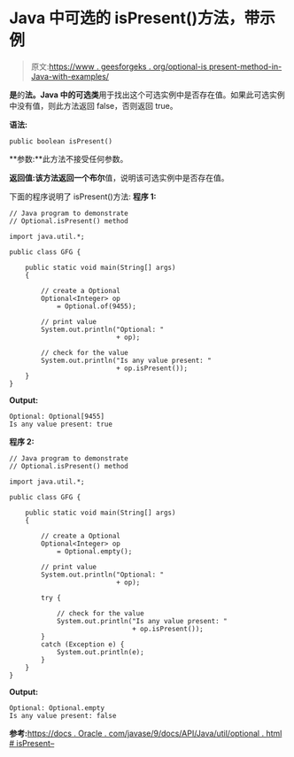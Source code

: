 # Java 中可选的 isPresent()方法，带示例

> 原文:[https://www . geesforgeks . org/optional-is present-method-in-Java-with-examples/](https://www.geeksforgeeks.org/optional-ispresent-method-in-java-with-examples/)

**是**的**法。Java 中的可选类**用于找出这个可选实例中是否存在值。如果此可选实例中没有值，则此方法返回 false，否则返回 true。

**语法:**

```
public boolean isPresent()

```

**参数:**此方法不接受任何参数。

**返回值:**该方法返回一个**布尔**值，说明该可选实例中是否存在值。

下面的程序说明了 isPresent()方法:
**程序 1:**

```
// Java program to demonstrate
// Optional.isPresent() method

import java.util.*;

public class GFG {

    public static void main(String[] args)
    {

        // create a Optional
        Optional<Integer> op
            = Optional.of(9455);

        // print value
        System.out.println("Optional: "
                           + op);

        // check for the value
        System.out.println("Is any value present: "
                           + op.isPresent());
    }
}
```

**Output:**

```
Optional: Optional[9455]
Is any value present: true

```

**程序 2:**

```
// Java program to demonstrate
// Optional.isPresent() method

import java.util.*;

public class GFG {

    public static void main(String[] args)
    {

        // create a Optional
        Optional<Integer> op
            = Optional.empty();

        // print value
        System.out.println("Optional: "
                           + op);

        try {

            // check for the value
            System.out.println("Is any value present: "
                               + op.isPresent());
        }
        catch (Exception e) {
            System.out.println(e);
        }
    }
}
```

**Output:**

```
Optional: Optional.empty
Is any value present: false

```

**参考:**[https://docs . Oracle . com/javase/9/docs/API/Java/util/optional . html # isPresent–](https://docs.oracle.com/javase/9/docs/api/java/util/Optional.html#isPresent--)